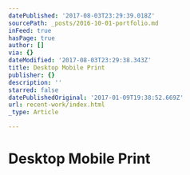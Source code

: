 ```yaml
---
datePublished: '2017-08-03T23:29:39.018Z'
sourcePath: _posts/2016-10-01-portfolio.md
inFeed: true
hasPage: true
author: []
via: {}
dateModified: '2017-08-03T23:29:38.343Z'
title: Desktop Mobile Print
publisher: {}
description: ''
starred: false
datePublishedOriginal: '2017-01-09T19:38:52.669Z'
url: recent-work/index.html
_type: Article

---
```

# Desktop Mobile Print